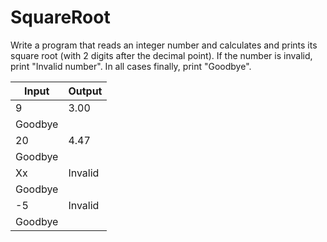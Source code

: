 # SquareRoot

Write a program that reads an integer number and calculates and prints its square root (with 2 digits after the decimal point). If the number is invalid, print "Invalid number". In all cases finally, print "Goodbye". 

Input |	Output
------|--------
9 |	3.00
  |Goodbye
20 |	4.47
   |Goodbye
Xx |	Invalid
   |Goodbye
-5 |	Invalid
   |Goodbye
